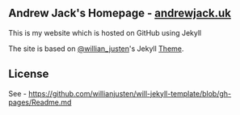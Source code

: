 ## Andrew Jack's Homepage - [andrewjack.uk](https://andrewjack.uk)
This is my website which is hosted on GitHub using Jekyll

The site is based on [@willian_justen](https://twitter.com/willian_justen)'s Jekyll [Theme](https://github.com/willianjusten/will-jekyll-template).

## License
See - https://github.com/willianjusten/will-jekyll-template/blob/gh-pages/Readme.md
